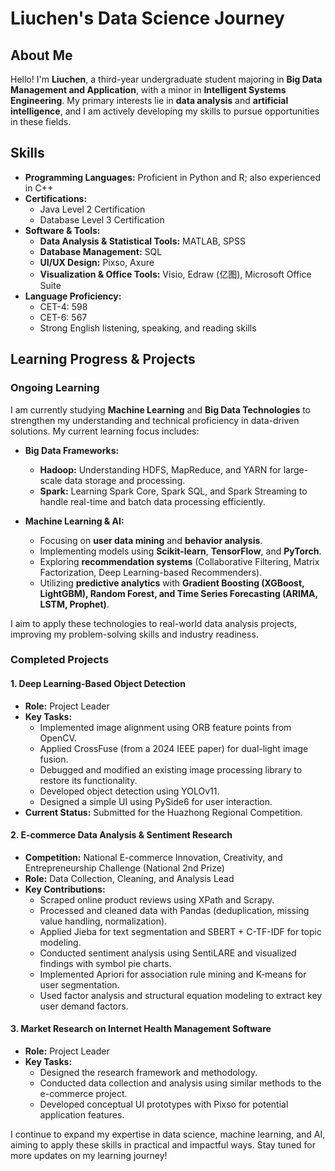 # Liuchen's Data Science Journey

## About Me
Hello! I'm **Liuchen**, a third-year undergraduate student majoring in **Big Data Management and Application**, with a minor in **Intelligent Systems Engineering**. My primary interests lie in **data analysis** and **artificial intelligence**, and I am actively developing my skills to pursue opportunities in these fields.

## Skills
- **Programming Languages:** Proficient in Python and R; also experienced in C++
- **Certifications:** 
  - Java Level 2 Certification
  - Database Level 3 Certification
- **Software & Tools:**
  - **Data Analysis & Statistical Tools:** MATLAB, SPSS
  - **Database Management:** SQL
  - **UI/UX Design:** Pixso, Axure
  - **Visualization & Office Tools:** Visio, Edraw (亿图), Microsoft Office Suite
- **Language Proficiency:**
  - CET-4: 598
  - CET-6: 567
  - Strong English listening, speaking, and reading skills

## Learning Progress & Projects
### Ongoing Learning
I am currently studying **Machine Learning** and **Big Data Technologies** to strengthen my understanding and technical proficiency in data-driven solutions. My current learning focus includes:

- **Big Data Frameworks:**
  - **Hadoop:** Understanding HDFS, MapReduce, and YARN for large-scale data storage and processing.
  - **Spark:** Learning Spark Core, Spark SQL, and Spark Streaming to handle real-time and batch data processing efficiently.

- **Machine Learning & AI:**
  - Focusing on **user data mining** and **behavior analysis**.
  - Implementing models using **Scikit-learn**, **TensorFlow**, and **PyTorch**.
  - Exploring **recommendation systems** (Collaborative Filtering, Matrix Factorization, Deep Learning-based Recommenders).
  - Utilizing **predictive analytics** with **Gradient Boosting (XGBoost, LightGBM), Random Forest, and Time Series Forecasting (ARIMA, LSTM, Prophet)**.

I aim to apply these technologies to real-world data analysis projects, improving my problem-solving skills and industry readiness.

### Completed Projects
#### 1. **Deep Learning-Based Object Detection**
- **Role:** Project Leader
- **Key Tasks:**
  - Implemented image alignment using ORB feature points from OpenCV.
  - Applied CrossFuse (from a 2024 IEEE paper) for dual-light image fusion.
  - Debugged and modified an existing image processing library to restore its functionality.
  - Developed object detection using YOLOv11.
  - Designed a simple UI using PySide6 for user interaction.
- **Current Status:** Submitted for the Huazhong Regional Competition.

#### 2. **E-commerce Data Analysis & Sentiment Research**
- **Competition:** National E-commerce Innovation, Creativity, and Entrepreneurship Challenge (National 2nd Prize)
- **Role:** Data Collection, Cleaning, and Analysis Lead
- **Key Contributions:**
  - Scraped online product reviews using XPath and Scrapy.
  - Processed and cleaned data with Pandas (deduplication, missing value handling, normalization).
  - Applied Jieba for text segmentation and SBERT + C-TF-IDF for topic modeling.
  - Conducted sentiment analysis using SentiLARE and visualized findings with symbol pie charts.
  - Implemented Apriori for association rule mining and K-means for user segmentation.
  - Used factor analysis and structural equation modeling to extract key user demand factors.

#### 3. **Market Research on Internet Health Management Software**
- **Role:** Project Leader
- **Key Tasks:**
  - Designed the research framework and methodology.
  - Conducted data collection and analysis using similar methods to the e-commerce project.
  - Developed conceptual UI prototypes with Pixso for potential application features.

I continue to expand my expertise in data science, machine learning, and AI, aiming to apply these skills in practical and impactful ways. Stay tuned for more updates on my learning journey!

